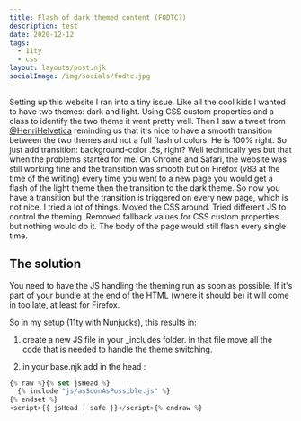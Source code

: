 ```yaml
---
title: Flash of dark themed content (FODTC?)
description: test
date: 2020-12-12
tags:
  - 11ty
  - css
layout: layouts/post.njk
socialImage: /img/socials/fodtc.jpg
---
```


Setting up this website I ran into a tiny issue. Like all the cool kids I wanted to have two themes: dark and light. Using CSS custom properties and a class to identify the two theme it went pretty well. Then I saw a tweet from [@HenriHelvetica](https://twitter.com/HenriHelvetica/status/1207919960804265985) reminding us that it's nice to have a smooth transition between the two themes and not a full flash of colors. He is 100% right. So just add transition: background-color .5s, right? Well technically yes but that when the problems started for me. On Chrome and Safari, the website was still working fine and the transition was smooth but on Firefox (v83 at the time of the writing) every time you went to a new page you would get a flash of the light theme then the transition to the dark theme. So now you have a transition but the transition is triggered on every new page, which is not nice.
I tried a lot of things. Moved the CSS around. Tried different JS to control the theming. Removed fallback values for CSS custom properties... but nothing would do it. The body of the page would still flash every single time.

## The solution

You need to have the JS handling the theming run as soon as possible. If it's part of your bundle at the end of the HTML (where it should be) it will come in too late, at least for Firefox.

So in my setup (11ty with Nunjucks), this results in:

1. create a new JS file in your \_includes folder. In that file move all the code that is needed to handle the theme switching.

2. in your base.njk add in the head :

```javascript
{% raw %}{% set jsHead %}
  {% include "js/asSoonAsPossible.js" %}
{% endset %}
<script>{{ jsHead | safe }}</script>{% endraw %}
```

